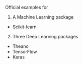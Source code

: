Official examples for 
1. A Machine Learning package
- Scikit-learn
2. Three Deep Learning packages
- Theano
- TensorFlow
- Keras
